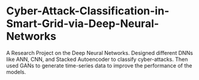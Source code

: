 # Cyber-Attack-Classification-in-Smart-Grid-via-Deep-Neural-Networks
A Research Project on the Deep Neural Networks. Designed different DNNs like ANN, CNN, and Stacked Autoencoder to classify cyber-attacks. Then used GANs to generate time-series data to improve the performance of the models.
